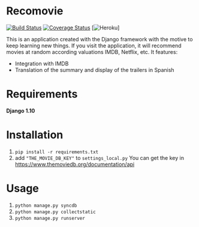 Recomovie
=================

[![Build Status](https://travis-ci.org/sergiormb/recomovie.svg?branch=master)](https://travis-ci.org/sergiormb/recomovie)
[![Coverage Status](https://coveralls.io/repos/github/sergiormb/recomovie/badge.svg?branch=master)](https://coveralls.io/github/sergiormb/recomovie?branch=master)
[![Heroku](https://heroku-badge.herokuapp.com/?app=recomovie)]

This is an application created with the Django framework with the motive to keep learning new things. If you visit the application, it will recommend movies at random according valuations IMDB, Netflix, etc. It features:

* Integration with IMDB
* Translation of the summary and display of the trailers in Spanish

Requirements
============

**Django 1.10**

Installation
============

1. ``pip install -r requirements.txt``
2. add ``"THE_MOVIE_DB_KEY"`` to ``settings_local.py`` You can get the key in https://www.themoviedb.org/documentation/api

Usage
=====

1. ``python manage.py syncdb``
2. ``python manage.py collectstatic``
3. ``python manage.py runserver``
